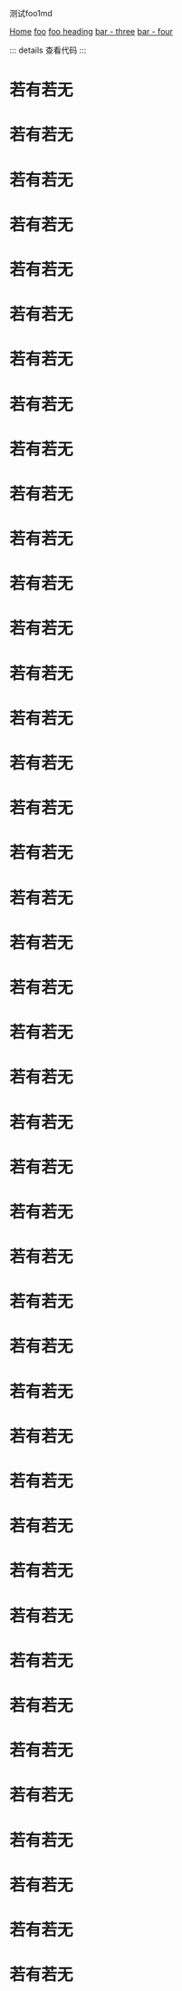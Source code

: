 测试foo1md

[Home](/) <!-- 跳转到根部的 README.md -->
[foo](/foo/) <!-- 跳转到 foo 文件夹的 index.html -->
[foo heading](./#heading) <!-- 跳转到 foo/index.html 的特定标题位置 -->
[bar - three](../bar/three.md) <!-- 具体文件可以使用 .md 结尾（推荐） -->
[bar - four](../bar/four.html) <!-- 也可以用 .html -->

::: details 查看代码
<aa/>
:::



# 若有若无 
# 若有若无 
# 若有若无 
# 若有若无 
# 若有若无 
# 若有若无 
# 若有若无 
# 若有若无 
# 若有若无 
# 若有若无 
# 若有若无 
# 若有若无 
# 若有若无 
# 若有若无 
# 若有若无 
# 若有若无 
# 若有若无 
# 若有若无 
# 若有若无 
# 若有若无 
# 若有若无 
# 若有若无 
# 若有若无 
# 若有若无 
# 若有若无 
# 若有若无 
# 若有若无 
# 若有若无 
# 若有若无 
# 若有若无 
# 若有若无 
# 若有若无 
# 若有若无 
# 若有若无 
# 若有若无 
# 若有若无 
# 若有若无 
# 若有若无 
# 若有若无 
# 若有若无 
# 若有若无 
# 若有若无 
# 若有若无 

